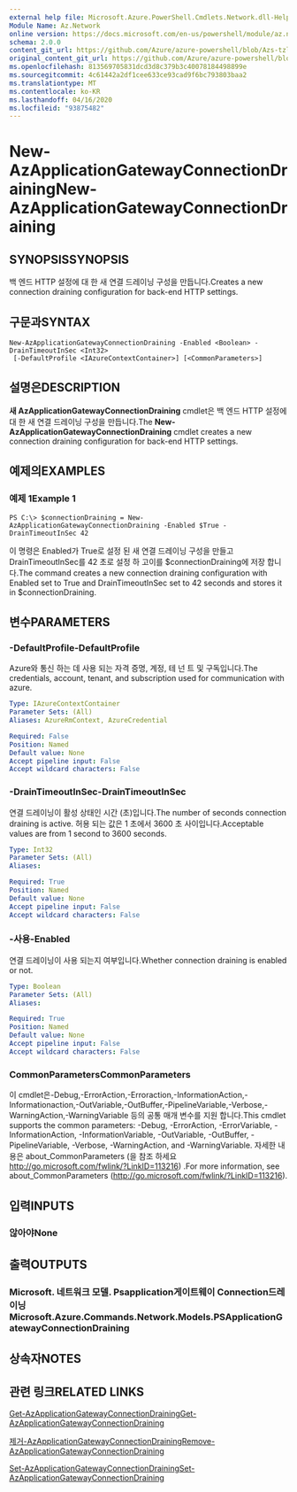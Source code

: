 ```yaml
---
external help file: Microsoft.Azure.PowerShell.Cmdlets.Network.dll-Help.xml
Module Name: Az.Network
online version: https://docs.microsoft.com/en-us/powershell/module/az.network/new-azapplicationgatewayconnectiondraining
schema: 2.0.0
content_git_url: https://github.com/Azure/azure-powershell/blob/Azs-tzl/src/Network/Network/help/New-AzApplicationGatewayConnectionDraining.md
original_content_git_url: https://github.com/Azure/azure-powershell/blob/Azs-tzl/src/Network/Network/help/New-AzApplicationGatewayConnectionDraining.md
ms.openlocfilehash: 813569705831dcd3d8c379b3c40078184498899e
ms.sourcegitcommit: 4c61442a2df1cee633ce93cad9f6bc793803baa2
ms.translationtype: MT
ms.contentlocale: ko-KR
ms.lasthandoff: 04/16/2020
ms.locfileid: "93875482"
---
```

# <span data-ttu-id="ee821-101">New-AzApplicationGatewayConnectionDraining</span><span class="sxs-lookup"><span data-stu-id="ee821-101">New-AzApplicationGatewayConnectionDraining</span></span>

## <span data-ttu-id="ee821-102">SYNOPSIS</span><span class="sxs-lookup"><span data-stu-id="ee821-102">SYNOPSIS</span></span>
<span data-ttu-id="ee821-103">백 엔드 HTTP 설정에 대 한 새 연결 드레이닝 구성을 만듭니다.</span><span class="sxs-lookup"><span data-stu-id="ee821-103">Creates a new connection draining configuration for back-end HTTP settings.</span></span>

## <span data-ttu-id="ee821-104">구문과</span><span class="sxs-lookup"><span data-stu-id="ee821-104">SYNTAX</span></span>

```
New-AzApplicationGatewayConnectionDraining -Enabled <Boolean> -DrainTimeoutInSec <Int32>
 [-DefaultProfile <IAzureContextContainer>] [<CommonParameters>]
```

## <span data-ttu-id="ee821-105">설명은</span><span class="sxs-lookup"><span data-stu-id="ee821-105">DESCRIPTION</span></span>
<span data-ttu-id="ee821-106">**새 AzApplicationGatewayConnectionDraining** cmdlet은 백 엔드 HTTP 설정에 대 한 새 연결 드레이닝 구성을 만듭니다.</span><span class="sxs-lookup"><span data-stu-id="ee821-106">The **New-AzApplicationGatewayConnectionDraining** cmdlet creates a new connection draining configuration for back-end HTTP settings.</span></span>

## <span data-ttu-id="ee821-107">예제의</span><span class="sxs-lookup"><span data-stu-id="ee821-107">EXAMPLES</span></span>

### <span data-ttu-id="ee821-108">예제 1</span><span class="sxs-lookup"><span data-stu-id="ee821-108">Example 1</span></span>
```
PS C:\> $connectionDraining = New-AzApplicationGatewayConnectionDraining -Enabled $True -DrainTimeoutInSec 42
```

<span data-ttu-id="ee821-109">이 명령은 Enabled가 True로 설정 된 새 연결 드레이닝 구성을 만들고 DrainTimeoutInSec를 42 초로 설정 하 고이를 $connectionDraining에 저장 합니다.</span><span class="sxs-lookup"><span data-stu-id="ee821-109">The command creates a new connection draining configuration with Enabled set to True and DrainTimeoutInSec set to 42 seconds and stores it in $connectionDraining.</span></span>

## <span data-ttu-id="ee821-110">변수</span><span class="sxs-lookup"><span data-stu-id="ee821-110">PARAMETERS</span></span>

### <span data-ttu-id="ee821-111">-DefaultProfile</span><span class="sxs-lookup"><span data-stu-id="ee821-111">-DefaultProfile</span></span>
<span data-ttu-id="ee821-112">Azure와 통신 하는 데 사용 되는 자격 증명, 계정, 테 넌 트 및 구독입니다.</span><span class="sxs-lookup"><span data-stu-id="ee821-112">The credentials, account, tenant, and subscription used for communication with azure.</span></span>

```yaml
Type: IAzureContextContainer
Parameter Sets: (All)
Aliases: AzureRmContext, AzureCredential

Required: False
Position: Named
Default value: None
Accept pipeline input: False
Accept wildcard characters: False
```

### <span data-ttu-id="ee821-113">-DrainTimeoutInSec</span><span class="sxs-lookup"><span data-stu-id="ee821-113">-DrainTimeoutInSec</span></span>
<span data-ttu-id="ee821-114">연결 드레이닝이 활성 상태인 시간 (초)입니다.</span><span class="sxs-lookup"><span data-stu-id="ee821-114">The number of seconds connection draining is active.</span></span>
<span data-ttu-id="ee821-115">허용 되는 값은 1 초에서 3600 초 사이입니다.</span><span class="sxs-lookup"><span data-stu-id="ee821-115">Acceptable values are from 1 second to 3600 seconds.</span></span>

```yaml
Type: Int32
Parameter Sets: (All)
Aliases: 

Required: True
Position: Named
Default value: None
Accept pipeline input: False
Accept wildcard characters: False
```

### <span data-ttu-id="ee821-116">-사용</span><span class="sxs-lookup"><span data-stu-id="ee821-116">-Enabled</span></span>
<span data-ttu-id="ee821-117">연결 드레이닝이 사용 되는지 여부입니다.</span><span class="sxs-lookup"><span data-stu-id="ee821-117">Whether connection draining is enabled or not.</span></span>

```yaml
Type: Boolean
Parameter Sets: (All)
Aliases: 

Required: True
Position: Named
Default value: None
Accept pipeline input: False
Accept wildcard characters: False
```

### <span data-ttu-id="ee821-118">CommonParameters</span><span class="sxs-lookup"><span data-stu-id="ee821-118">CommonParameters</span></span>
<span data-ttu-id="ee821-119">이 cmdlet은-Debug,-ErrorAction,-Erroraction,-InformationAction,-Informationaction,-OutVariable,-OutBuffer,-PipelineVariable,-Verbose,-WarningAction,-WarningVariable 등의 공통 매개 변수를 지원 합니다.</span><span class="sxs-lookup"><span data-stu-id="ee821-119">This cmdlet supports the common parameters: -Debug, -ErrorAction, -ErrorVariable, -InformationAction, -InformationVariable, -OutVariable, -OutBuffer, -PipelineVariable, -Verbose, -WarningAction, and -WarningVariable.</span></span> <span data-ttu-id="ee821-120">자세한 내용은 about_CommonParameters (을 참조 하세요 http://go.microsoft.com/fwlink/?LinkID=113216) .</span><span class="sxs-lookup"><span data-stu-id="ee821-120">For more information, see about_CommonParameters (http://go.microsoft.com/fwlink/?LinkID=113216).</span></span>

## <span data-ttu-id="ee821-121">입력</span><span class="sxs-lookup"><span data-stu-id="ee821-121">INPUTS</span></span>

### <span data-ttu-id="ee821-122">않아야</span><span class="sxs-lookup"><span data-stu-id="ee821-122">None</span></span>

## <span data-ttu-id="ee821-123">출력</span><span class="sxs-lookup"><span data-stu-id="ee821-123">OUTPUTS</span></span>

### <span data-ttu-id="ee821-124">Microsoft. 네트워크 모델. Psapplication게이트웨이 Connection드레이닝</span><span class="sxs-lookup"><span data-stu-id="ee821-124">Microsoft.Azure.Commands.Network.Models.PSApplicationGatewayConnectionDraining</span></span>

## <span data-ttu-id="ee821-125">상속자</span><span class="sxs-lookup"><span data-stu-id="ee821-125">NOTES</span></span>

## <span data-ttu-id="ee821-126">관련 링크</span><span class="sxs-lookup"><span data-stu-id="ee821-126">RELATED LINKS</span></span>

[<span data-ttu-id="ee821-127">Get-AzApplicationGatewayConnectionDraining</span><span class="sxs-lookup"><span data-stu-id="ee821-127">Get-AzApplicationGatewayConnectionDraining</span></span>](./Get-AzApplicationGatewayConnectionDraining.md)

[<span data-ttu-id="ee821-128">제거-AzApplicationGatewayConnectionDraining</span><span class="sxs-lookup"><span data-stu-id="ee821-128">Remove-AzApplicationGatewayConnectionDraining</span></span>](./Remove-AzApplicationGatewayConnectionDraining.md)

[<span data-ttu-id="ee821-129">Set-AzApplicationGatewayConnectionDraining</span><span class="sxs-lookup"><span data-stu-id="ee821-129">Set-AzApplicationGatewayConnectionDraining</span></span>](./Set-AzApplicationGatewayConnectionDraining.md)

